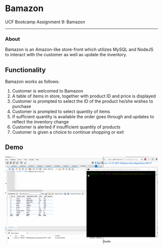 # Bamazon
UCF Bootcamp Assignment 9: Bamazon


---

### About
Bamazon is an Amazon-like store-front which utilizes MySQL and NodeJS to interact with the customer as well as update the inventory.

## Functionality
Bamazon works as follows:
1. Customer is welcomed to Bamazon
2. A table of items in store, together with product ID and price is displayed
3. Customer is prompted to select the ID of the product he/she wishes to purchase
4. Customer is prompted to select quantity of items
5. If sufficient quantity is available the order goes through and updates to reflect the inventory change
6. Customer is alerted if insufficient quantity of products
7. Customer is given a choice to continue shopping or exit



## Demo
![alt text](https://github.com/Ruha-RP/Bamazon/blob/master/Bamzon%20Customer%20new%20demo.gif "Demo Gif")


